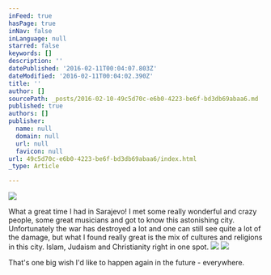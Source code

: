 ```yaml
---
inFeed: true
hasPage: true
inNav: false
inLanguage: null
starred: false
keywords: []
description: ''
datePublished: '2016-02-11T00:04:07.803Z'
dateModified: '2016-02-11T00:04:02.390Z'
title: ''
author: []
sourcePath: _posts/2016-02-10-49c5d70c-e6b0-4223-be6f-bd3db69abaa6.md
published: true
authors: []
publisher:
  name: null
  domain: null
  url: null
  favicon: null
url: 49c5d70c-e6b0-4223-be6f-bd3db69abaa6/index.html
_type: Article

---
```

![](https://the-grid-user-content.s3-us-west-2.amazonaws.com/65228acd-62ca-44ba-a745-a2d1af1c5540.jpg)

What a
great time I had in Sarajevo! I met some really wonderful and crazy 
people, some great musicians and got to know this astonishing city. 
Unfortunately the war has destroyed a lot and one can still see quite a 
lot of the damage, but what I found really great is the mix of cultures 
and religions in this city. Islam, Judaism and Christianity right in one
spot.
![](https://the-grid-user-content.s3-us-west-2.amazonaws.com/8ba0e9c6-57bf-4d31-8547-584a512b828f.jpg)
![](https://the-grid-user-content.s3-us-west-2.amazonaws.com/3550ecec-9ae7-4426-96d7-74962d38f51d.jpg)

That's one big wish I'd like to happen again in the future - everywhere.